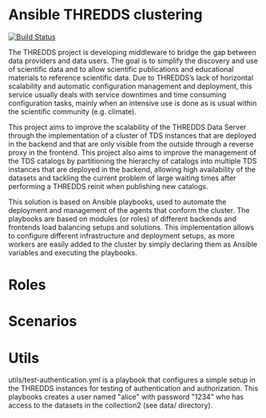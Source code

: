 # Ansible THREDDS clustering

[![Build Status](https://travis-ci.org/SantanderMetGroup/ansible-thredds-cluster.svg?branch=devel)](https://travis-ci.org/SantanderMetGroup/ansible-thredds-cluster)

The THREDDS project is developing middleware to bridge the gap between
data providers and data users. The goal is to simplify the discovery and
use of scientific data and to allow scientific publications and
educational materials to reference scientific data. Due to THREDDS’s
lack of horizontal scalability and automatic configuration management
and deployment, this service usually deals with service downtimes and
time consuming configuration tasks, mainly when an intensive use is done
as is usual within the scientific community (e.g. climate).

This project aims to improve the scalability of the THREDDS Data Server
through the implementation of a cluster of TDS instances that are
deployed in the backend and that are only visible from the outside
through a reverse proxy in the frontend. This project also aims to
improve the management of the TDS catalogs by partitioning the hierarchy
of catalogs into multiple TDS instances that are deployed in the
backend, allowing high availability of the datasets and tackling the
current problem of large waiting times after performing a THREDDS reinit
when publishing new catalogs.

This solution is based on Ansible playbooks, used to automate the
deployment and management of the agents that conform the cluster. The
playbooks are based on modules (or roles) of different backends and
frontends load balancing setups and solutions. This implementation
allows to configure different infrastructure and deployment setups, as
more workers are easily added to the cluster by simply declaring them as
Ansible variables and executing the playbooks.

# Roles

# Scenarios

# Utils

utils/test-authentication.yml is a playbook that configures a simple setup in the THREDDS instances for testing of authentication and authorization. This playbooks creates a user named "alice" with password "1234" who has access to the datasets in the collection2 (see data/ directory).
